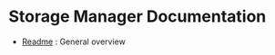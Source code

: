   Storage Manager Documentation
================================

  * [Readme](Readme.markdown) : General overview
